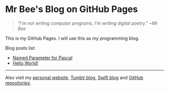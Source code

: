 # Mr Bee's Blog on GitHub Pages

> *"I'm not writing computer programs, I'm writing digital poetry." ~Mr Bee*

This is my GitHub Pages. I will use this as my programming blog.

Blog posts list:
* [Named Parameter for Pascal](namedparameter.md)
* [Hello World!](hello.md)

---
Also visit my [personal website](https://pak.lebah.web.id), [Tumblr blog](http://paklebah.tumblr.com), [Swift blog](http://medium.com/@paklebah) and [GitHub repositories](http://github.com/pakLebah).
